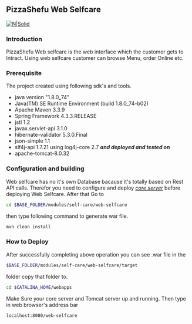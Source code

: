 ## PizzaShefu Web Selfcare

[![N|Solid](http://i.imgur.com/onfjH4w.jpg)](https://nodesource.com/products/nsolid)

### Introduction
PizzaShefu Web selfcare is the web interface which the customer gets to Intract. Using web selfcare customer can browse Menu, order Online etc.

### Prerequisite
The project created using following sdk's and tools.
  - java version "1.8.0_74"
  - Java(TM) SE Runtime Environment (build 1.8.0_74-b02)
  - Apache Maven 3.3.9
  - Spring Framework 4.3.3.RELEASE
  - jstl 1.2
  - javax.servlet-api 3.1.0
  - hibernate-validator 5.3.0.Final
  - json-simple 1.1
  - slf4j-api 1.7.21 using log4j-core 2.7
**_and deployed and tested on_**
  - apache-tomcat-8.0.32 
### Configuration and building
Web selfcare has no it's own Database bacause it's totally based on Rest API calls. Therefor you need to configure and deploy *[core server](https://github.com/hsenidlanka/devspace_app/tree/master/modules/core-server)* before deploying Web Selfcare. After that Go to 
```sh
cd $BASE_FOLDER/modules/self-care/web-selfcare
```
then type following command to generate war file.
```sh
mvn clean install
```

### How to Deploy

After successfully completing above operation you can see .war file in the 
```sh
$BASE_FOLDER/modules/self-care/web-selfcare/target
```
folder copy that folder to.
```sh
cd $CATALINA_HOME/webapps
```
Make Sure your core server and Tomcat server up and running. Then type in web browser's address bar
```sh
localhost:8080/web-selfcare
```